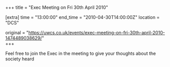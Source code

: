 +++
title = "Exec Meeting on Fri 30th April 2010"

[extra]
time = "13:00:00"
end_time = "2010-04-30T14:00:00Z"
location = "DCS"

original = "https://uwcs.co.uk/events/exec-meeting-on-fri-30th-april-2010-1474489038629/"    
+++

Feel free to join the Exec in the meeting to give your thoughts about the society heard

